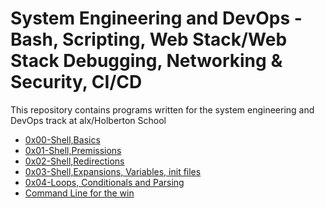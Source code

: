 # System Engineering and DevOps - Bash, Scripting, Web Stack/Web Stack Debugging, Networking & Security, CI/CD

This repository contains programs written for the system engineering and DevOps
track at alx/Holberton School

- [0x00-Shell,Basics](./0x00-shell_basics)
- [0x01-Shell,Premissions](./0x01-shell_permissions)
- [0x02-Shell,Redirections](./0x02-shell_redirections)
- [0x03-Shell,Expansions, Variables, init files](./0x03-shell_variables_expansions)
- [0x04-Loops, Conditionals and Parsing](./0x04-loops_conditions_and_parsing)
- [Command Line for the win](./command_line_for_the_win)